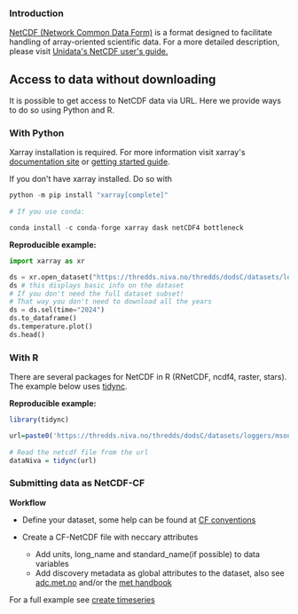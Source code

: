 ### Introduction ###

[NetCDF (Network Common Data Form)](https://www.unidata.ucar.edu/software/netcdf/) is a format designed to facilitate handling of array-oriented scientific data. For a more detailed description, please visit [Unidata's NetCDF user's guide.](https://docs.unidata.ucar.edu/nug/current/netcdf_introduction.html)

## Access to data without downloading

It is possible to get access to NetCDF data via URL. Here we provide ways to do so using Python and R.

### With Python

Xarray installation is required. For more information visit xarray's [documentation site](https://docs.xarray.dev/en/stable/index.html) or [getting started guide](https://docs.xarray.dev/en/latest/getting-started-guide/installing.html). 

If you don't have xarray installed. Do so with

```python
python -m pip install "xarray[complete]"
        
# If you use conda: 

conda install -c conda-forge xarray dask netCDF4 bottleneck
```

**Reproducible example:**

```python
import xarray as xr

ds = xr.open_dataset("https://thredds.niva.no/thredds/dodsC/datasets/loggers/msource-inlet.nc")
ds # this displays basic info on the dataset
# If you don't need the full dataset subset!
# That way you don't need to download all the years
ds = ds.sel(time="2024")
ds.to_dataframe()
ds.temperature.plot()
ds.head()
```

### With R

There are several packages for NetCDF in R (RNetCDF, ncdf4, raster, stars). The example below uses [tidync](https://docs.ropensci.org/tidync/). 

**Reproducible example:**

```R
library(tidync)

url=paste0('https://thredds.niva.no/thredds/dodsC/datasets/loggers/msource-outlet.nc')
          
# Read the netcdf file from the url
dataNiva = tidync(url) 

```

### Submitting data as NetCDF-CF

**Workflow**

- Define your dataset, some help can be found at [CF conventions](https://cfconventions.org/)

- Create a CF-NetCDF file with neccary attributes

  * Add units, long_name and standard_name(if possible) to data variables
  * Add discovery metadata as global attributes to the dataset, also see [adc.met.no](https://adc.met.no/node/4) and/or the [met handbook](https://metno.github.io/data-management-handbook/#_climate_and_forecast_conventions_cf)

For a full example see [create timeseries](./src/notebooks/create-timeseries.html)
